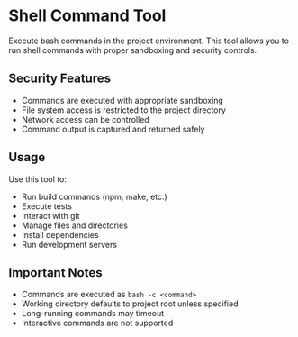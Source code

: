 # Shell Command Tool

Execute bash commands in the project environment. This tool allows you to run shell commands with proper sandboxing and security controls.

## Security Features

- Commands are executed with appropriate sandboxing
- File system access is restricted to the project directory
- Network access can be controlled
- Command output is captured and returned safely

## Usage

Use this tool to:
- Run build commands (npm, make, etc.)
- Execute tests
- Interact with git
- Manage files and directories
- Install dependencies
- Run development servers

## Important Notes

- Commands are executed as `bash -c <command>`
- Working directory defaults to project root unless specified
- Long-running commands may timeout
- Interactive commands are not supported
